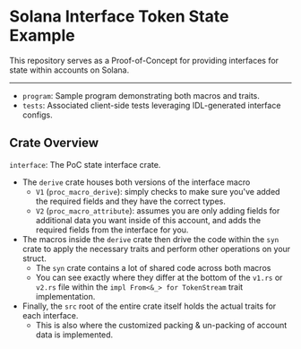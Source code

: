 # Solana Interface Token State Example

This repository serves as a Proof-of-Concept for providing interfaces for state within accounts on Solana.

---

* `program`: Sample program demonstrating both macros and traits.
* `tests`: Associated client-side tests leveraging IDL-generated interface configs.

## Crate Overview

`interface`: The PoC state interface crate.
* The `derive` crate houses both versions of the interface macro
    * `V1` (`proc_macro_derive`): simply checks to make sure you've added the required fields and they have the correct types.
    * `V2` (`proc_macro_attribute`): assumes you are only adding fields for additional data you want inside of this account, and adds the required fields from the interface for you.
* The macros inside the `derive` crate then drive the code within the `syn` crate to apply the necessary traits and perform other operations on your struct.
    * The `syn` crate contains a lot of shared code across both macros
    * You can see exactly where they differ at the bottom of the `v1.rs` or `v2.rs` file within the `impl From<&_> for TokenStream` trait implementation.
* Finally, the `src` root of the entire crate itself holds the actual traits for each interface.
    * This is also where the customized packing & un-packing of account data is implemented.
